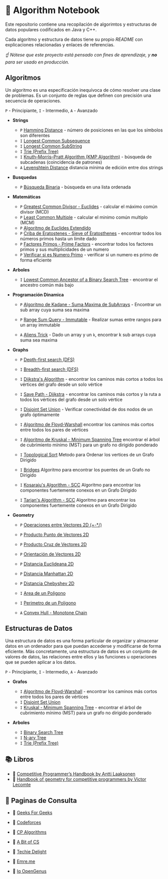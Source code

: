# :pushpin: Algorithm Notebook

Este repositorio contiene una recopilación de algorimtos y estructuras de datos populares codificados en Java y C++.

Cada algoritmo y estructura de datos tiene su propio _README_ con explicaciones relacionadas y enlaces de referencias.

*☝ Nótese que este proyecto está pensado con fines de aprendizaje,
y **no** para ser usado en producción.*

## Algoritmos

Un algoritmo es una especificación inequívoca de cómo resolver una clase de problemas. Es un conjunto de reglas que definen con precisión una secuencia de operaciones.

`P` - Principiante, `I` - Intermedio, `A` - Avanzado

* **Strings**
    * `P` [Hamming Distance](https://github.com/LuisMBaezCo/AlgorithmNotebook/tree/master/String/Hamming%20Distance) - número de posiciones en las que los símbolos son diferentes
    * `I` [Longest Common Subsequence](https://github.com/LuisMBaezCo/AlgorithmNotebook/tree/master/String/Longest%20Common%20Subsequence)
    * `I` [Longest Common SubString](https://github.com/LuisMBaezCo/AlgorithmNotebook/tree/master/String/Longest%20Common%20SubString)
    * `I` [Trie (Prefix Tree)](https://github.com/LuisMBaezCo/AlgorithmNotebook/tree/master/String/Trie)
    * `I` [Knuth–Morris–Pratt Algorithm (KMP Algorithm)](https://github.com/LuisMBaezCo/AlgorithmNotebook/tree/master/String/KMP) - búsqueda de subcadenas (coincidencia de patrones) 
    * `A` [Levenshtein Distance](https://github.com/LuisMBaezCo/AlgorithmNotebook/tree/master/String/Levenshtein%20Distance) distancia mínima de edición entre dos strings

* **Busquedas**
    * `P` [Búsqueda Binaria](https://github.com/LuisMBaezCo/AlgorithmNotebook/tree/master/Binary%20Search) -  búsqueda en una lista ordenada

* **Matemáticas**
    * `P` [Greatest Common Divisor - Euclides](https://github.com/LuisMBaezCo/AlgorithmNotebook/tree/master/Number%20Theory/GCD%20%26%20LCM) - calcular el máximo común divisor (MCD)
    * `P` [Least Common Multiple](https://github.com/LuisMBaezCo/AlgorithmNotebook/tree/master/Number%20Theory/GCD%20%26%20LCM) - calcular el minimo común multiplo (MCM)
    * `P` [Algoritmo de Euclides Extendido](https://github.com/LuisMBaezCo/AlgorithmNotebook/tree/master/Number%20Theory/GCD%20%26%20LCM)
    * `P` [Criba de Eratostenes - Sieve of Eratosthenes](https://github.com/LuisMBaezCo/AlgorithmNotebook/tree/master/Number%20Theory/Prime%20Numbers) - encontrar todos los números primos hasta un límite dado
    * `P` [Factores Primos - Prime Factors](https://github.com/LuisMBaezCo/AlgorithmNotebook/tree/master/Number%20Theory/Prime%20Numbers) - encontrar todos los factores primos y sus multiplicidades de un numero
    * `P` [Verificar si es Numero Primo](https://github.com/LuisMBaezCo/AlgorithmNotebook/tree/master/Number%20Theory/Prime%20Numbers) - verificar si un numero es primo de forma eficiente

* **Arboles**
    * `I` [Lowest Common Ancestor of a Binary Search Tree](https://github.com/LuisMBaezCo/AlgorithmNotebook/tree/master/Tree/Lowest%20Common%20Ancestor%20-%20BST) - encontrar el ancestro común más bajo

* **Programación Dinamica**
    * `P` [Algoritmo de Kadane - Suma Maxima de SubArrays](https://github.com/LuisMBaezCo/AlgorithmNotebook/tree/master/Dynamic%20Programming/Algoritmo%20de%20Kadane%20-%20Suma%20Maxima%20de%20SubArrays) - Encontrar un sub array cuya suma sea maxima
    * `P` [Range Sum Query - Immutable](https://github.com/LuisMBaezCo/AlgorithmNotebook/tree/master/Dynamic%20Programming/Range%20Sum%20Query%20-%20Immutable) - Realizar sumas entre rangos para un array immutable

    * `A` [Aliens Trick](https://github.com/LuisMBaezCo/AlgorithmNotebook/tree/master/Dynamic%20Programming/Aliens%20Trick) - Dado un array y un `k`, encontrar k sub arrays cuya suma sea maxima

* **Graphs**
    * `P` [Depth-first search (DFS)](https://github.com/LuisMBaezCo/AlgorithmNotebook/tree/master/Graph/dfs)

    * `I` [Breadth-first search (DFS)](https://github.com/LuisMBaezCo/AlgorithmNotebook/tree/master/Graph/bfs)

    * `I` [Dijkstra's Algorithm](https://github.com/LuisMBaezCo/AlgorithmNotebook/tree/master/Graph/Dijkstra) - encontrar los caminos más cortos a todos los vértices del grafo desde un solo vértice

    * `I` [Save Path - Dijkstra](https://github.com/LuisMBaezCo/AlgorithmNotebook/tree/master/Graph/Save%20Path%20-%20Dijkstra) - encontrar los caminos más cortos y la ruta a todos los vértices del grafo desde un solo vértice

    * `I` [Disjoint Set Union](https://github.com/LuisMBaezCo/AlgorithmNotebook/tree/master/Graph/Disjoint%20Set%20Union) - Verificar conectividad de dos nodos de un grafo óptimamente

    * `I` [Algoritmo de Floyd-Warshall](https://github.com/LuisMBaezCo/AlgorithmNotebook/tree/master/Graph/Algoritmo%20de%20Floyd-Warshall) encontrar los caminos más cortos entre todos los pares de vértices

    * `I` [Algoritmo de Kruskal - Minimum Spanning Tree](https://github.com/LuisMBaezCo/AlgorithmNotebook/tree/master/Graph/Kruskal%20-%20Minimum%20Spanning%20Tree) encontrar el árbol de cubrimiento mínimo (MST) para un grafo no dirigido ponderado

    * `I` [Topological Sort](https://github.com/LuisMBaezCo/AlgorithmNotebook/tree/master/Graph/Topological%20Sort) Metodo para Ordenar los vertices de un Grafo Dirigido

    * `I` [Bridges](https://github.com/LuisMBaezCo/AlgorithmNotebook/tree/master/Graph/Bridges) Algoritmo para encontrar los puentes de un Grafo no Dirigido

    * `I` [Kosaraju's Algorithm - SCC](https://github.com/LuisMBaezCo/AlgorithmNotebook/tree/master/Graph/Strongly%20Connected%20Components/Kosaraju's%20Algorithm) Algoritmo para encontrar los componentes fuertemente conexos en un Grafo Dirigido

    * `I` [Tarjan's Algorithm - SCC](https://github.com/LuisMBaezCo/AlgorithmNotebook/tree/master/Graph/Strongly%20Connected%20Components/Tarjan's%20Algorithm) Algoritmo para encontrar los componentes fuertemente conexos en un Grafo Dirigido

* **Geometry**
    * `P` [Operaciones entre Vectores 2D (+-*/)](https://github.com/LuisMBaezCo/AlgorithmNotebook/tree/master/Geometry/Vector%202D)

    * `P` [Producto Punto de Vectores 2D](https://github.com/LuisMBaezCo/AlgorithmNotebook/tree/master/Geometry/Vector%202D)

    * `P` [Producto Cruz de Vectores 2D](https://github.com/LuisMBaezCo/AlgorithmNotebook/tree/master/Geometry/Vector%202D)

    * `P` [Orientación de Vectores 2D](https://github.com/LuisMBaezCo/AlgorithmNotebook/tree/master/Geometry/Vector%202D)

    * `P` [Distancia Euclideana 2D](https://github.com/LuisMBaezCo/AlgorithmNotebook/tree/master/Geometry/Vector%202D)

    * `P` [Distancia Manhattan 2D](https://github.com/LuisMBaezCo/AlgorithmNotebook/tree/master/Geometry/Vector%202D)

    * `P` [Distancia Chebyshev 2D](https://github.com/LuisMBaezCo/AlgorithmNotebook/tree/master/Geometry/Vector%202D)

    * `I` [Area de un Poligono](https://github.com/LuisMBaezCo/AlgorithmNotebook/tree/master/Geometry/Vector%202D)

    * `I` [Perimetro de un Poligono](https://github.com/LuisMBaezCo/AlgorithmNotebook/tree/master/Geometry/Vector%202D)
    
    * `A` [Convex Hull - Monotone Chain](https://github.com/LuisMBaezCo/AlgorithmNotebook/tree/master/Geometry/Convex%20Hull/Monotone%20Chain)


## Estructuras de Datos

Una estructura de datos es una forma particular de organizar y almacenar datos en un ordenador para que puedan accederse y modificarse de forma eficiente. Más concretamente, una estructura de datos es un conjunto de valores de datos, las relaciones entre ellos y las funciones u operaciones que se pueden aplicar a los datos.

`P` - Principiante, `I` - Intermedio, `A` - Avanzado

* **Grafos**
    * `I` [Algoritmo de Floyd-Warshall](https://github.com/LuisMBaezCo/AlgorithmNotebook/tree/master/Graph/Algoritmo%20de%20Floyd-Warshall) - encontrar los caminos más cortos entre todos los pares de vértices
    * `I` [Disjoint Set Union](https://github.com/LuisMBaezCo/AlgorithmNotebook/tree/master/Graph/Disjoint%20Set%20Union)
    * `I` [Kruskal - Minimum Spanning Tree](https://github.com/LuisMBaezCo/AlgorithmNotebook/tree/master/Graph/Kruskal%20-%20Minimum%20Spanning%20Tree) - encontrar el árbol de cubrimiento mínimo (MST) para un grafo no dirigido ponderado

* **Arboles**
    * `I` [Binary Search Tree](https://github.com/LuisMBaezCo/AlgorithmNotebook/tree/master/Tree/%20Binary%20Search%20Tree)
    * `I` [N-ary Tree](https://github.com/LuisMBaezCo/AlgorithmNotebook/tree/master/Tree/%20N-ary%20Tree)
    * `I` [Trie (Prefix Tree)](https://github.com/LuisMBaezCo/AlgorithmNotebook/tree/master/String/Trie)

## :books: Libros

* :blue_book: [Competitive Programmer’s Handbook by Antti Laaksonen](https://cses.fi/book/book.pdf)
* :blue_book: [Handbook of geometry for competitive programmers by Victor Lecomte](https://vlecomte.github.io/cp-geo.pdf)

## :bookmark_tabs: Paginas de Consulta

* :scroll: [Geeks For Geeks](https://www.geeksforgeeks.org)

* :scroll: [Codeforces](https://codeforces.com/blog/entry/57282)

* :scroll: [CP Algorithms](https://cp-algorithms.com/)

* :scroll: [A Bit of CS](https://abitofcs.blogspot.com/)

* :scroll: [Techie Delight](https://www.techiedelight.com/)

* :scroll: [Emre.me](https://emre.me/)

* :scroll: [Iq OpenGenus](https://iq.opengenus.org/)